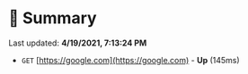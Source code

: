 # 📖 Summary
Last updated: **4/19/2021, 7:13:24 PM**

- `GET` [https://google.com](https://google.com) - **Up** (145ms)
